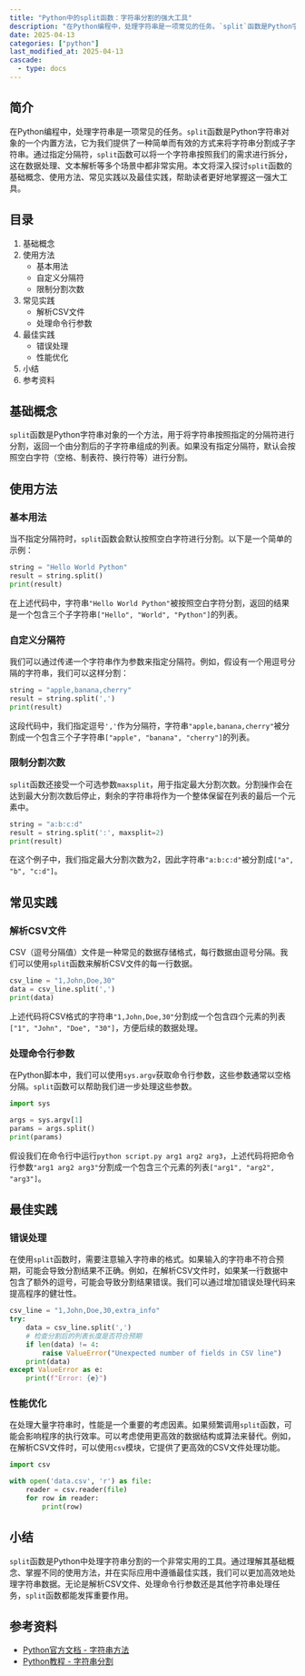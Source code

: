 ```yaml
---
title: "Python中的split函数：字符串分割的强大工具"
description: "在Python编程中，处理字符串是一项常见的任务。`split`函数是Python字符串对象的一个内置方法，它为我们提供了一种简单而有效的方式来将字符串分割成子字符串。通过指定分隔符，`split`函数可以将一个字符串按照我们的需求进行拆分，这在数据处理、文本解析等多个场景中都非常实用。本文将深入探讨`split`函数的基础概念、使用方法、常见实践以及最佳实践，帮助读者更好地掌握这一强大工具。"
date: 2025-04-13
categories: ["python"]
last_modified_at: 2025-04-13
cascade:
  - type: docs
---
```



## 简介
在Python编程中，处理字符串是一项常见的任务。`split`函数是Python字符串对象的一个内置方法，它为我们提供了一种简单而有效的方式来将字符串分割成子字符串。通过指定分隔符，`split`函数可以将一个字符串按照我们的需求进行拆分，这在数据处理、文本解析等多个场景中都非常实用。本文将深入探讨`split`函数的基础概念、使用方法、常见实践以及最佳实践，帮助读者更好地掌握这一强大工具。

<!-- more -->
## 目录
1. 基础概念
2. 使用方法
    - 基本用法
    - 自定义分隔符
    - 限制分割次数
3. 常见实践
    - 解析CSV文件
    - 处理命令行参数
4. 最佳实践
    - 错误处理
    - 性能优化
5. 小结
6. 参考资料

## 基础概念
`split`函数是Python字符串对象的一个方法，用于将字符串按照指定的分隔符进行分割，返回一个由分割后的子字符串组成的列表。如果没有指定分隔符，默认会按照空白字符（空格、制表符、换行符等）进行分割。

## 使用方法

### 基本用法
当不指定分隔符时，`split`函数会默认按照空白字符进行分割。以下是一个简单的示例：

```python
string = "Hello World Python"
result = string.split()
print(result)  
```

在上述代码中，字符串`"Hello World Python"`被按照空白字符分割，返回的结果是一个包含三个子字符串`["Hello", "World", "Python"]`的列表。

### 自定义分隔符
我们可以通过传递一个字符串作为参数来指定分隔符。例如，假设有一个用逗号分隔的字符串，我们可以这样分割：

```python
string = "apple,banana,cherry"
result = string.split(',')
print(result)  
```

这段代码中，我们指定逗号`','`作为分隔符，字符串`"apple,banana,cherry"`被分割成一个包含三个子字符串`["apple", "banana", "cherry"]`的列表。

### 限制分割次数
`split`函数还接受一个可选参数`maxsplit`，用于指定最大分割次数。分割操作会在达到最大分割次数后停止，剩余的字符串将作为一个整体保留在列表的最后一个元素中。

```python
string = "a:b:c:d"
result = string.split(':', maxsplit=2)
print(result)  
```

在这个例子中，我们指定最大分割次数为2，因此字符串`"a:b:c:d"`被分割成`["a", "b", "c:d"]`。

## 常见实践

### 解析CSV文件
CSV（逗号分隔值）文件是一种常见的数据存储格式，每行数据由逗号分隔。我们可以使用`split`函数来解析CSV文件的每一行数据。

```python
csv_line = "1,John,Doe,30"
data = csv_line.split(',')
print(data)  
```

上述代码将CSV格式的字符串`"1,John,Doe,30"`分割成一个包含四个元素的列表`["1", "John", "Doe", "30"]`，方便后续的数据处理。

### 处理命令行参数
在Python脚本中，我们可以使用`sys.argv`获取命令行参数，这些参数通常以空格分隔。`split`函数可以帮助我们进一步处理这些参数。

```python
import sys

args = sys.argv[1]
params = args.split()
print(params)  
```

假设我们在命令行中运行`python script.py arg1 arg2 arg3`，上述代码将把命令行参数`"arg1 arg2 arg3"`分割成一个包含三个元素的列表`["arg1", "arg2", "arg3"]`。

## 最佳实践

### 错误处理
在使用`split`函数时，需要注意输入字符串的格式。如果输入的字符串不符合预期，可能会导致分割结果不正确。例如，在解析CSV文件时，如果某一行数据中包含了额外的逗号，可能会导致分割结果错误。我们可以通过增加错误处理代码来提高程序的健壮性。

```python
csv_line = "1,John,Doe,30,extra_info"
try:
    data = csv_line.split(',')
    # 检查分割后的列表长度是否符合预期
    if len(data) != 4:
        raise ValueError("Unexpected number of fields in CSV line")
    print(data)  
except ValueError as e:
    print(f"Error: {e}")
```

### 性能优化
在处理大量字符串时，性能是一个重要的考虑因素。如果频繁调用`split`函数，可能会影响程序的执行效率。可以考虑使用更高效的数据结构或算法来替代。例如，在解析CSV文件时，可以使用`csv`模块，它提供了更高效的CSV文件处理功能。

```python
import csv

with open('data.csv', 'r') as file:
    reader = csv.reader(file)
    for row in reader:
        print(row)  
```

## 小结
`split`函数是Python中处理字符串分割的一个非常实用的工具。通过理解其基础概念、掌握不同的使用方法，并在实际应用中遵循最佳实践，我们可以更加高效地处理字符串数据。无论是解析CSV文件、处理命令行参数还是其他字符串处理任务，`split`函数都能发挥重要作用。

## 参考资料
- [Python官方文档 - 字符串方法](https://docs.python.org/3/library/stdtypes.html#string-methods)
- [Python教程 - 字符串分割](https://www.runoob.com/python3/python3-string-split.html)